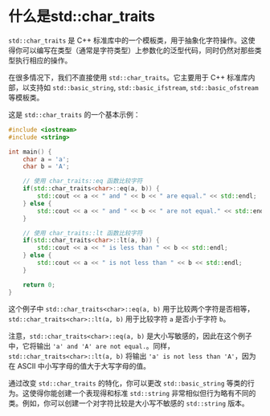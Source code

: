 # 什么是std::char_traits

`std::char_traits` 是 C++ 标准库中的一个模板类，用于抽象化字符操作。这使得你可以编写在类型（通常是字符类型）上参数化的泛型代码，同时仍然对那些类型执行相应的操作。

在很多情况下，我们不直接使用 `std::char_traits`。它主要用于 C++ 标准库内部，以支持如 `std::basic_string`, `std::basic_ifstream`, `std::basic_ofstream` 等模板类。

这是 `std::char_traits` 的一个基本示例：

```cpp
#include <iostream>
#include <string>

int main() {
    char a = 'a';
    char b = 'A';

    // 使用 char_traits::eq 函数比较字符
    if(std::char_traits<char>::eq(a, b)) {
        std::cout << a << " and " << b << " are equal." << std::endl;
    } else {
        std::cout << a << " and " << b << " are not equal." << std::endl;
    }

    // 使用 char_traits::lt 函数比较字符
    if(std::char_traits<char>::lt(a, b)) {
        std::cout << a << " is less than " << b << std::endl;
    } else {
        std::cout << a << " is not less than " << b << std::endl;
    }

    return 0;
}
```

这个例子中 `std::char_traits<char>::eq(a, b)` 用于比较两个字符是否相等，`std::char_traits<char>::lt(a, b)` 用于比较字符 `a` 是否小于字符 `b`。

注意，`std::char_traits<char>::eq(a, b)` 是大小写敏感的，因此在这个例子中，它将输出 `'a' and 'A' are not equal.`。同样，`std::char_traits<char>::lt(a, b)` 将输出 `'a' is not less than 'A'`，因为在 ASCII 中小写字母的值大于大写字母的值。

通过改变 `std::char_traits` 的特化，你可以更改 `std::basic_string` 等类的行为。这使得你能创建一个表现得和标准 `std::string` 非常相似但行为略有不同的类。例如，你可以创建一个对字符比较是大小写不敏感的 `std::string` 版本。
